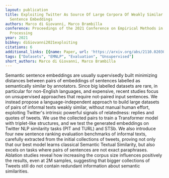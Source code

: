 ```yaml
---
layout: publication
title: Exploiting Twitter As Source Of Large Corpora Of Weakly Similar Pairs For Semantic
  Sentence Embeddings
authors: Marco di Giovanni, Marco Brambilla
conference: Proceedings of the 2021 Conference on Empirical Methods in Natural Language
  Processing
year: 2021
bibkey: diGiovanni2021exploiting
citations: 6
additional_links: [{name: Paper, url: 'https://arxiv.org/abs/2110.02030'}]
tags: ["Datasets", "EMNLP", "Evaluation", "Unsupervised"]
short_authors: Marco di Giovanni, Marco Brambilla
---
```

Semantic sentence embeddings are usually supervisedly built minimizing
distances between pairs of embeddings of sentences labelled as semantically
similar by annotators. Since big labelled datasets are rare, in particular for
non-English languages, and expensive, recent studies focus on unsupervised
approaches that require not-paired input sentences. We instead propose a
language-independent approach to build large datasets of pairs of informal
texts weakly similar, without manual human effort, exploiting Twitter's
intrinsic powerful signals of relatedness: replies and quotes of tweets. We use
the collected pairs to train a Transformer model with triplet-like structures,
and we test the generated embeddings on Twitter NLP similarity tasks (PIT and
TURL) and STSb. We also introduce four new sentence ranking evaluation
benchmarks of informal texts, carefully extracted from the initial collections
of tweets, proving not only that our best model learns classical Semantic
Textual Similarity, but also excels on tasks where pairs of sentences are not
exact paraphrases. Ablation studies reveal how increasing the corpus size
influences positively the results, even at 2M samples, suggesting that bigger
collections of Tweets still do not contain redundant information about semantic
similarities.